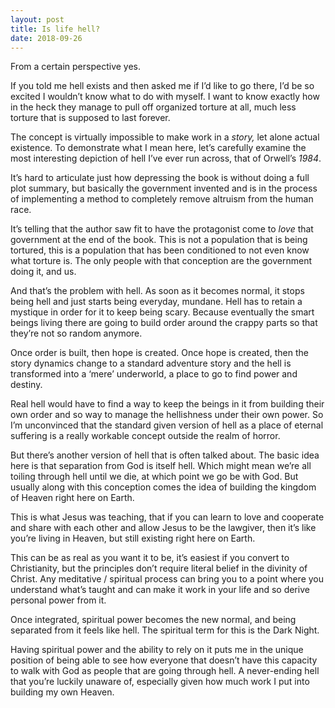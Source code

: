```yaml
---
layout: post
title: Is life hell?
date: 2018-09-26
---
```


<p>From a certain perspective yes.</p><p>If you told me hell exists and then asked me if I’d like to go there, I’d be so excited I wouldn’t know what to do with myself. I want to know exactly how in the heck they manage to pull off organized torture at all, much less torture that is supposed to last forever.</p><p>The concept is virtually impossible to make work in a <i>story,</i> let alone actual existence. To demonstrate what I mean here, let’s carefully examine the most interesting depiction of hell I’ve ever run across, that of Orwell’s <i>1984</i>.</p><p>It’s hard to articulate just how depressing the book is without doing a full plot summary, but basically the government invented and is in the process of implementing a method to completely remove altruism from the human race.</p><p>It’s telling that the author saw fit to have the protagonist come to <i>love</i> that government at the end of the book. This is not a population that is being tortured, this is a population that has been conditioned to not even know what torture is. The only people with that conception are the government doing it, and us.</p><p>And that’s the problem with hell. As soon as it becomes normal, it stops being hell and just starts being everyday, mundane. Hell has to retain a mystique in order for it to keep being scary. Because eventually the smart beings living there are going to build order around the crappy parts so that they’re not so random anymore.</p><p>Once order is built, then hope is created. Once hope is created, then the story dynamics change to a standard adventure story and the hell is transformed into a ‘mere’ underworld, a place to go to find power and destiny.</p><p>Real hell would have to find a way to keep the beings in it from building their own order and so way to manage the hellishness under their own power. So I’m unconvinced that the standard given version of hell as a place of eternal suffering is a really workable concept outside the realm of horror.</p><p>But there’s another version of hell that is often talked about. The basic idea here is that separation from God is itself hell. Which might mean we’re all toiling through hell until we die, at which point we go be with God. But usually along with this conception comes the idea of building the kingdom of Heaven right here on Earth.</p><p>This is what Jesus was teaching, that if you can learn to love and cooperate and share with each other and allow Jesus to be the lawgiver, then it’s like you’re living in Heaven, but still existing right here on Earth.</p><p>This can be as real as you want it to be, it’s easiest if you convert to Christianity, but the principles don’t require literal belief in the divinity of Christ. Any meditative / spiritual process can bring you to a point where you understand what’s taught and can make it work in your life and so derive personal power from it.</p><p>Once integrated, spiritual power becomes the new normal, and being separated from it feels like hell. The spiritual term for this is the Dark Night.</p><p>Having spiritual power and the ability to rely on it puts me in the unique position of being able to see how everyone that doesn’t have this capacity to walk with God as people that are going through hell. A never-ending hell that you’re luckily unaware of, especially given how much work I put into building my own Heaven.</p>
